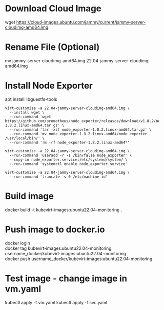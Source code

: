 # Download Cloud Image
wget https://cloud-images.ubuntu.com/jammy/current/jammy-server-cloudimg-amd64.img

# Rename File (Optional)
mv jammy-server-cloudimg-amd64.img 22.04-jammy-server-cloudimg-amd64.img

# Install Node Exporter
apt install libguestfs-tools
```
virt-customize -a 22.04-jammy-server-cloudimg-amd64.img \  
  --install wget \  
  --run-command 'wget https://github.com/prometheus/node_exporter/releases/download/v1.8.2/node_exporter-1.8.2.linux-amd64.tar.gz' \  
  --run-command 'tar -xzf node_exporter-1.8.2.linux-amd64.tar.gz' \  
  --run-command 'mv node_exporter-1.8.2.linux-amd64/node_exporter /usr/local/bin/' \  
  --run-command 'rm -rf node_exporter-1.8.2.linux-amd64*'  
```
```
virt-customize -a 22.04-jammy-server-cloudimg-amd64.img \  
  --run-command 'useradd -r -s /bin/false node_exporter' \  
  --copy-in node_exporter.service:/etc/systemd/system/ \  
  --run-command 'systemctl enable node_exporter.service'
```
```
virt-customize -a 22.04-jammy-server-cloudimg-amd64.img \
  --run-command 'truncate -s 0 /etc/machine-id'
```

# Build image
docker build -t kubevirt-images:ubuntu22.04-monitoring .

# Push image to docker.io
docker login  
docker tag kubevirt-images:ubuntu22.04-monitoring username_docker/kubevirt-images:ubuntu22.04-monitoring  
docker push username_docker/kubevirt-images:ubuntu22.04-monitoring

# Test image - change image in vm.yaml 
kubectl apply -f vm.yaml
kubectl apply -f svc.yaml
